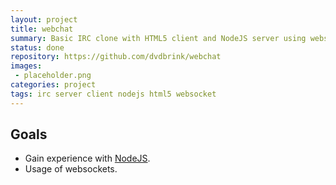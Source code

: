 ```yaml
---
layout: project
title: webchat
summary: Basic IRC clone with HTML5 client and NodeJS server using websockets.
status: done
repository: https://github.com/dvdbrink/webchat
images:
 - placeholder.png
categories: project
tags: irc server client nodejs html5 websocket
---
```


## Goals
* Gain experience with [NodeJS](https://nodejs.org/).
* Usage of websockets.